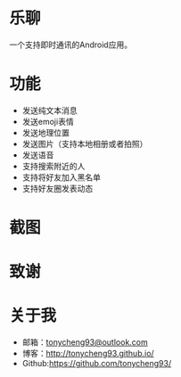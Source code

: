 # 乐聊
一个支持即时通讯的Android应用。

# 功能
- 发送纯文本消息
- 发送emoji表情
- 发送地理位置
- 发送图片（支持本地相册或者拍照）
- 发送语音
- 支持搜索附近的人
- 支持将好友加入黑名单
- 支持好友圈发表动态


# 截图


# 致谢

# 关于我
- 邮箱：tonycheng93@outlook.com
- 博客：http://tonycheng93.github.io/
- Github:https://github.com/tonycheng93/
